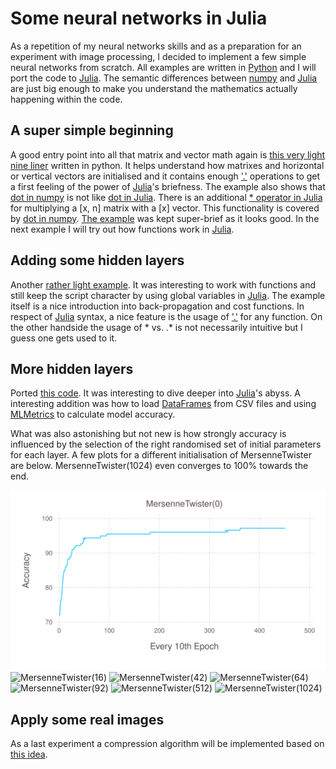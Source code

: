 # Some neural networks in Julia
As a repetition of my neural networks skills and as a preparation for an experiment with image processing, I decided to implement a few simple neural networks from scratch. All examples are written in [Python](https://www.python.org/) and I will port the code to [Julia](https://julialang.org/). The semantic differences between [numpy](http://www.numpy.org/) and [Julia](https://julialang.org/) are just big enough to make you understand the mathematics actually happening within the code.

## A super simple beginning
A good entry point into all that matrix and vector math again is [this very light nine liner](https://medium.com/technology-invention-and-more/how-to-build-a-simple-neural-network-in-9-lines-of-python-code-cc8f23647ca1) written in python. It helps understand how matrixes and horizontal or vertical vectors are initialised and it contains enough ['.'](https://docs.julialang.org/en/v1/manual/mathematical-operations/#man-dot-operators-1) operations to get a first feeling of the power of [Julia](https://julialang.org/)'s briefness. The example also shows that [dot in numpy](https://docs.scipy.org/doc/numpy/reference/generated/numpy.dot.html) is not like [dot in Julia](https://docs.julialang.org/en/v1/stdlib/LinearAlgebra/index.html#LinearAlgebra.dot). There is an additional [* operator in Julia](https://docs.julialang.org/en/v1/stdlib/LinearAlgebra/index.html#Base.:*-Tuple{AbstractArray{T,2}%20where%20T,AbstractArray{T,2}%20where%20T}) for multiplying a [x, n] matrix with a [x] vector. This functionality is covered by [dot in numpy](https://docs.scipy.org/doc/numpy/reference/generated/numpy.dot.html).
[The example](./supersimple.jl) was kept super-brief as it looks good. In the next example I will try out how functions work in [Julia](https://julialang.org/).

## Adding some hidden layers
Another [rather light example](https://towardsdatascience.com/how-to-build-your-own-neural-network-from-scratch-in-python-68998a08e4f6). It was interesting to work with functions and still keep the script character by using global variables in [Julia](https://julialang.org/). The example itself is a nice introduction into back-propagation and cost functions. In respect of [Julia](https://julialang.org/) syntax, a nice feature is the usage of ['.'](https://docs.julialang.org/en/v1/manual/mathematical-operations/#man-dot-operators-1) for any function. On the other handside the usage of * vs. .* is not necessarily intuitive but I guess one gets used to it.

## More hidden layers
Ported [this code](https://medium.freecodecamp.org/building-a-3-layer-neural-network-from-scratch-99239c4af5d3). It was interesting to dive deeper into [Julia](https://julialang.org/)'s abyss. A interesting addition was how to load [DataFrames](https://juliadata.github.io/DataFrames.jl/stable/index.html) from CSV files and using [MLMetrics](https://github.com/JuliaML/MLMetrics.jl) to calculate model accuracy.

What was also astonishing but not new is how strongly accuracy is influenced by the selection of the right randomised set of initial parameters for each layer. A few plots for a different initialisation of MersenneTwister are below. MersenneTwister(1024) even converges to 100% towards the end.

![MersenneTwister(0)](https://github.com/clubphily/neuralexperiments/blob/master/images/0_accuracy.svg)
![MersenneTwister(16)](./images/16_accuarcy.svg)
![MersenneTwister(42)](./images/42_accuarcy.svg)
![MersenneTwister(64)](./images/64_accuarcy.svg)
![MersenneTwister(92)](./images/92_accuarcy.svg)
![MersenneTwister(512)](./images/512_accuarcy.svg)
![MersenneTwister(1024)](./images/1024_accuarcy.svg)

## Apply some real images
As a last experiment a compression algorithm will be implemented based on [this idea](https://hackernoon.com/using-ai-to-super-compress-images-5a948cf09489).
